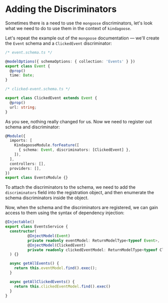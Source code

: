 # Adding the Discriminators

Sometimes there is a need to use the `mongoose` discriminators, let's look what we need to do to use them in the context
of `kindagoose`.

Let's repeat the example out of the `mongoose` documentation — we'll create the `Event` schema and a `ClickedEvent`
discriminator:

```typescript
/* event.schema.ts */

@modelOptions({ schemaOptions: { collection: 'Events' } })
export class Event {
  @prop()
  time: Date;
}
```

```typescript
/* clicked-event.schema.ts */

export class ClickedEvent extends Event {
  @prop()
  url: string;
}
```

As you see, nothing really changed for us. Now we need to register out schema and discriminator:

```typescript
@Module({
  imports: [
    KindagooseModule.forFeature([
      { schema: Event, discriminators: [ClickedEvent] },
    ]),
  ],
  controllers: [],
  providers: [],
})
export class EventsModule {}
```

To attach the discriminators to the schema, we need to add the `discriminators` field into the registration object, and
then enumerate the schema discriminators inside the object.

Now, when the schema and the discriminators are registered, we can gain access to them using the syntax of dependency
injection:

```typescript
@Injectable()
export class EventsService {
  constructor(
          @InjectModel(Event)
          private readonly eventModel: ReturnModelType<typeof Event>,
          @InjectModel(ClickedEvent)
          private readonly clickedEventModel: ReturnModelType<typeof ClickedEvent>,
  ) {}

  async getAllEvents() {
    return this.eventModel.find().exec();
  }

  async getAllClickedEvents() {
    return this.clickedEventModel.find().exec()
  }
}
```
